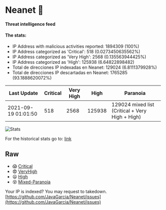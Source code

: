 # Neanet :hocho:
#### Threat intelligence feed
#### The stats:

- IP Address with malicious activities reported: 1894309 (100%)
- IP Address categorized as 'Critical':  518 (0.0273450635562%)
- IP Address categorized as 'Very High':  2568 (0.135563944425%)
- IP Address categorized as 'High':  125938 (6.64822898482)
- Total de direcciones IP indexadas en Neanet:  129024 (6.8111379928%)
- Total de direcciones IP descartadas en Neanet:  1765285 (93.1888620072%)

| Last Update | Critical | Very High | High | Paranoia |
| --- | --- | --- | --- | --- |
| 2021-09-19 01:01:50 | 518 | 2568 | 125938 | 129024 mixed list (Critical + Very High + High)|

![Stats](https://docs.google.com/spreadsheets/d/e/2PACX-1vSnaNMIXVabIpDJjufMlzH7poXnshF3mgd8Is1g9ytUEzVsP5my4Trn8f-xkoLLQ38xpL3HtmUexLo6/pubchart?oid=501124687&format=image)

For the historical stats go to: [link](/stats.csv)
## Raw
- :scream: [Critical](https://raw.githubusercontent.com/JavaGarcia/Neanet/master/blacklists/neanet_critical.txt)
- :fearful: [VeryHigh](https://raw.githubusercontent.com/JavaGarcia/Neanet/master/blacklists/neanet_veryHigh.txtt)
- :frowning: [High](https://raw.githubusercontent.com/JavaGarcia/Neanet/master/blacklists/neanet_high.txt)
- :dizzy_face: [Mixed-Paranoia](https://raw.githubusercontent.com/JavaGarcia/Neanet/master/blacklists/neanet_all.txt)


Your IP is indexed? You may request to takedown. [https://github.com/JavaGarcia/Neanet/issues](https://github.com/JavaGarcia/Neanet/issues)































































































































































































































































































































































































































































































































































































































































































































































































































































































































































































































































































































































































































































































































































































































































































































































































































































































































































































































































































































































































































































































































































































































































































































































































































































































































































































































































































































































































































































































































































































































































































































































































































































































































































































































































































































































































































































































































































































































































































































































































































































































































































































































































































































































































































































































































































































































































































































































































































































































































































































































































































































































































































































































































































































































































































































































































































































































































































































































































































































































































































































































































































































































































































































































































































































































































































































































































































































































































































































































































































































































































































































































































































































































































































































































































































































































































































































































































































































































































































































































































































































































































































































































































































































































































































































































































































































































































































































































































































































































































































































































































